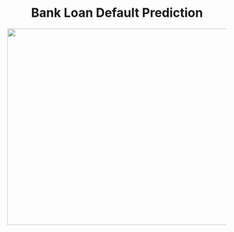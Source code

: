 <h1 align="center"> Bank Loan Default Prediction </h1> 
<img align="center"  height="450" width="600" src="https://storage.googleapis.com/kaggle-datasets-images/1779293/2903207/eeb3d0606808e08a302255d11288c077/dataset-cover.jpg?t=2021-12-08-15-11-43" >

